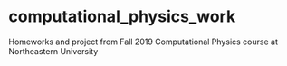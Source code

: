 # computational_physics_work
Homeworks and project from Fall 2019 Computational Physics course at Northeastern University
